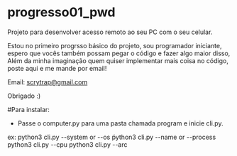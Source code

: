 # progresso01_pwd
Projeto para desenvolver acesso remoto ao seu PC com o seu celular.

 Estou no primeiro progrsso básico do projeto, sou programador iniciante, espero que vocês também possam pegar o código e fazer
algo maior disso, Além da minha imaginação quem quiser implementar mais coisa no código, poste aqui e me mande por email!

Email: scrytrap@gmail.com 

Obrigado :)

#Para instalar:

- Passe o computer.py para uma pasta chamada program e inicie cli.py.

ex: 
python3 cli.py --system or --os
ṕython3 cli.py --name or --process
 python3 cli.py --cpu
 python3 cli.py --arc
